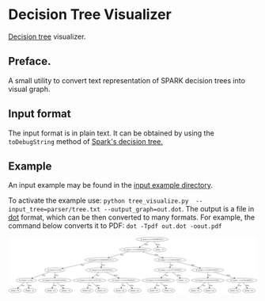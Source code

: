 # Decision Tree Visualizer
[Decision tree](https://en.wikipedia.org/wiki/Decision_tree_learning) visualizer.

## Preface.
A small utility to convert text representation of SPARK decision trees into visual graph.

## Input format
The input format is in plain text. It can be obtained by using the
`toDebugString` method of [Spark's decision tree.](https://spark.apache.org/docs/latest/api/python/pyspark.ml.html#module-pyspark.ml.classification)

## Example
An input example may be found in the [input example directory](./input_example).

To activate the example use:
`python tree_visualize.py  --input_tree=parser/tree.txt --output_graph=out.dot`.
The output is a file in [dot](http://www.graphviz.org/) format, which can be then converted to many formats.
For example, the command below converts it to PDF:
`dot -Tpdf out.dot -oout.pdf`


![decision tree](doc/out.png)

